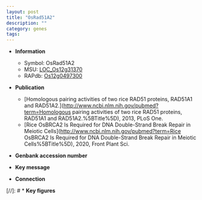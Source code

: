 ```yaml
---
layout: post
title: "OsRad51A2"
description: ""
category: genes
tags: 
---
```


* **Information**  
    + Symbol: OsRad51A2  
    + MSU: [LOC_Os12g31370](http://rice.plantbiology.msu.edu/cgi-bin/ORF_infopage.cgi?orf=LOC_Os12g31370)  
    + RAPdb: [Os12g0497300](http://rapdb.dna.affrc.go.jp/viewer/gbrowse_details/irgsp1?name=Os12g0497300)  

* **Publication**  
    + [Homologous pairing activities of two rice RAD51 proteins, RAD51A1 and RAD51A2.](http://www.ncbi.nlm.nih.gov/pubmed?term=Homologous pairing activities of two rice RAD51 proteins, RAD51A1 and RAD51A2.%5BTitle%5D), 2013, PLoS One.
    + [Rice OsBRCA2 Is Required for DNA Double-Strand Break Repair in Meiotic Cells](http://www.ncbi.nlm.nih.gov/pubmed?term=Rice OsBRCA2 Is Required for DNA Double-Strand Break Repair in Meiotic Cells%5BTitle%5D), 2020, Front Plant Sci.

* **Genbank accession number**  

* **Key message**  

* **Connection**  

[//]: # * **Key figures**  


